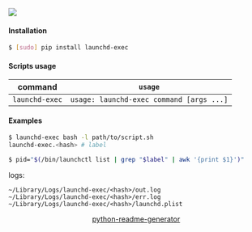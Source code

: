 <!--
https://pypi.org/project/readme-generator/
https://pypi.org/project/python-readme-generator/
-->

[![](https://img.shields.io/badge/OS-MacOS-blue.svg?longCache=True)]()

#### Installation
```bash
$ [sudo] pip install launchd-exec
```

#### Scripts usage
command|`usage`
-|-
`launchd-exec` |`usage: launchd-exec command [args ...]`

#### Examples
```bash
$ launchd-exec bash -l path/to/script.sh
launchd-exec.<hash> # label

$ pid="$(/bin/launchctl list | grep "$label" | awk '{print $1}')"
```

logs:
```
~/Library/Logs/launchd-exec/<hash>/out.log
~/Library/Logs/launchd-exec/<hash>/err.log
~/Library/Logs/launchd-exec/<hash>/launchd.plist
```

<p align="center">
    <a href="https://pypi.org/project/python-readme-generator/">python-readme-generator</a>
</p>